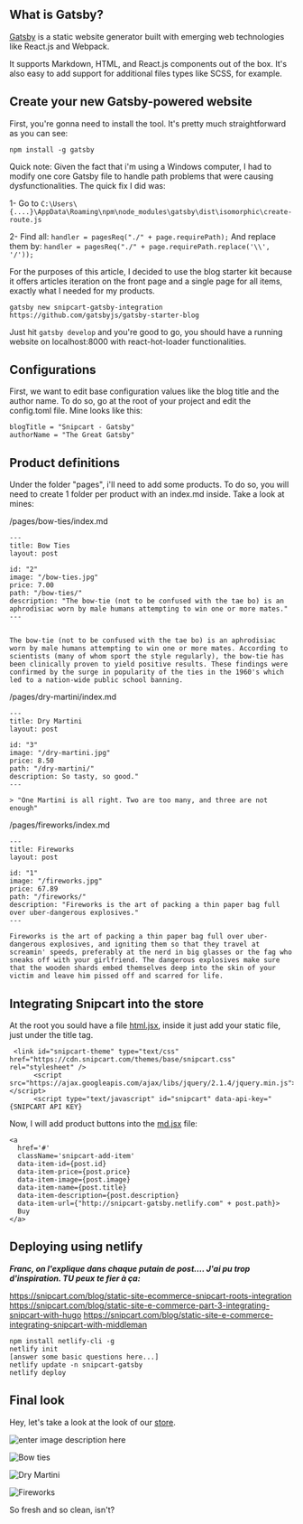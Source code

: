 ## What is Gatsby?

[Gatsby](https://github.com/gatsbyjs/gatsby) is a static website generator built with emerging web technologies like React.js and Webpack.

It supports Markdown, HTML, and React.js components out of the box. It's also easy to add support for additional files types like SCSS, for example.



## Create your new Gatsby-powered website

First, you're gonna need to install the tool. It's pretty much straightforward as you can see:

    npm install -g gatsby

Quick note: Given the fact that i'm using a Windows computer, I had to modify one core Gatsby file to handle path problems that were causing dysfunctionalities. The quick fix I did was:

1- Go to 
`C:\Users\{....}\AppData\Roaming\npm\node_modules\gatsby\dist\isomorphic\create-route.js`

2-  Find all:  `handler = pagesReq("./" + page.requirePath);`
And replace them by:  `handler = pagesReq("./" + page.requirePath.replace('\\', '/'));`

For the purposes of this article, I decided to use the blog starter kit because it offers articles iteration on the front page and a single page for all items, exactly what I needed for my products.

    gatsby new snipcart-gatsby-integration https://github.com/gatsbyjs/gatsby-starter-blog

Just hit `gatsby develop` and you're good to go, you should have a running website on localhost:8000 with react-hot-loader functionalities.



## Configurations

First, we want to edit base configuration values like the blog title and the author name. To do so, go at the root of your project and edit the config.toml file. Mine looks like this:

    blogTitle = "Snipcart - Gatsby"
    authorName = "The Great Gatsby"



## Product definitions
Under the folder "pages", i'll need to add some products. To do so, you will need to create 1 folder per product with an index.md inside. Take a look at mines:

/pages/bow-ties/index.md

    ---
    title: Bow Ties
    layout: post
    
    id: "2"
    image: "/bow-ties.jpg"
    price: 7.00
    path: "/bow-ties/"
    description: "The bow-tie (not to be confused with the tae bo) is an aphrodisiac worn by male humans attempting to win one or more mates."
    ---
    
    
    The bow-tie (not to be confused with the tae bo) is an aphrodisiac worn by male humans attempting to win one or more mates. According to scientists (many of whom sport the style regularly), the bow-tie has been clinically proven to yield positive results. These findings were confirmed by the surge in popularity of the ties in the 1960's which led to a nation-wide public school banning.

/pages/dry-martini/index.md

    ---
    title: Dry Martini
    layout: post
    
    id: "3"
    image: "/dry-martini.jpg"
    price: 8.50
    path: "/dry-martini/"
    description: So tasty, so good."
    ---
    
    > "One Martini is all right. Two are too many, and three are not enough"


/pages/fireworks/index.md

    ---
    title: Fireworks
    layout: post
    
    id: "1"
    image: "/fireworks.jpg"
    price: 67.89
    path: "/fireworks/"
    description: "Fireworks is the art of packing a thin paper bag full over uber-dangerous explosives."
    ---
    
    Fireworks is the art of packing a thin paper bag full over uber-dangerous explosives, and igniting them so that they travel at screamin' speeds, preferably at the nerd in big glasses or the fag who sneaks off with your girlfriend. The dangerous explosives make sure that the wooden shards embed themselves deep into the skin of your victim and leave him pissed off and scarred for life.


## Integrating Snipcart into the store

At the root you sould have a file [html.jsx](https://github.com/snipcart/snipcart-gatsby-integration/blob/master/html.jsx), inside it just add your static file, just under the title tag.

     <link id="snipcart-theme" type="text/css" href="https://cdn.snipcart.com/themes/base/snipcart.css" rel="stylesheet" />
          <script src="https://ajax.googleapis.com/ajax/libs/jquery/2.1.4/jquery.min.js"></script>
          <script type="text/javascript" id="snipcart" data-api-key="{SNIPCART API KEY}

Now, I will add product buttons into the [md.jsx](https://github.com/snipcart/snipcart-gatsby-integration/blob/master/wrappers/md.jsx) file:

    <a 
      href='#' 
      className='snipcart-add-item'
      data-item-id={post.id}
      data-item-price={post.price}
      data-item-image={post.image}
      data-item-name={post.title}
      data-item-description={post.description}
      data-item-url={"http://snipcart-gatsby.netlify.com" + post.path}>
      Buy
    </a>

## Deploying using netlify

***Franc, on l'explique dans chaque putain de post.... J'ai pu trop d'inspiration. TU peux te fier à ça:***

https://snipcart.com/blog/static-site-ecommerce-snipcart-roots-integration
https://snipcart.com/blog/static-site-e-commerce-part-3-integrating-snipcart-with-hugo
https://snipcart.com/blog/static-site-e-commerce-integrating-snipcart-with-middleman

    npm install netlify-cli -g
    netlify init
    [answer some basic questions here...]
    netlify update -n snipcart-gatsby
    netlify deploy

## Final look

Hey, let's take a look at the look of our [store](http://snipcart-gatsby.netlify.com).

![enter image description here](http://i.imgur.com/fPcRNmX.png)

![Bow ties](http://i.imgur.com/OA9vdlJ.png)

![Dry Martini](http://i.imgur.com/KZmYwVF.png)

![Fireworks](http://i.imgur.com/hbR4zjJ.png)

So fresh and so clean, isn't?